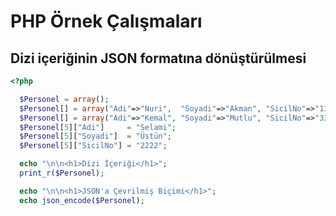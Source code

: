 # PHP Örnek Çalışmaları

## Dizi içeriğinin JSON formatına dönüştürülmesi

```PHP
<?php

  $Personel = array();
  $Personel[] = array("Adi"=>"Nuri",  "Soyadi"=>"Akman", "SicilNo"=>"1111");
  $Personel[] = array("Adi"=>"Kemal", "Soyadi"=>"Mutlu", "SicilNo"=>"3333");
  $Personel[5]["Adi"]     = "Selami";
  $Personel[5]["Soyadi"]  = "Üstün";
  $Personel[5]["SicilNo"] = "2222";

  echo "\n\n<h1>Dizi İçeriği</h1>";
  print_r($Personel);

  echo "\n\n<h1>JSON'a Çevrilmiş Biçimi</h1>";
  echo json_encode($Personel);

```
